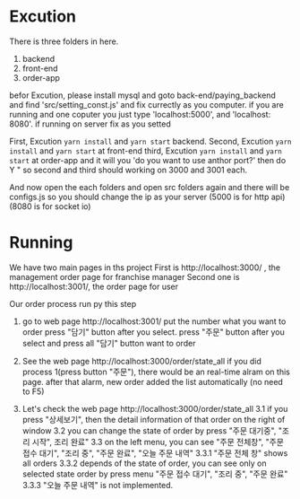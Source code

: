 # Excution
 There is three folders in here.
 1. backend
 2. front-end
 3. order-app

befor Excution, please install mysql and goto back-end/paying_backend and find 'src/setting_const.js' and fix currectly as you computer.
if you are running and one coputer you just type 'localhost:5000', and 'localhost: 8080'.
if running on server fix as you setted


First, Excution `yarn install` and `yarn start` backend.
Second, Excution `yarn install` and `yarn start` at front-end
third, Excution `yarn install` and `yarn start` at order-app and it will you 'do you want to use anthor port?' then do Y
" so second and third should working on 3000 and 3001 each.

And now open the each folders and open src folders again and there will be configs.js
so you should change the ip as your server (5000 is for http api) (8080 is for socket io)

# Running
We have two main pages in ths project
First is http://localhost:3000/ , the management order page for franchise manager
Second one is http://localhost:3001/,  the order page for user

Our order process run py this step
1. go to web page http://localhost:3001/ 
    put the number what you want to order
    press "담기" button after you select.
    press "주문" button after you select and press all "담기" button want to order

2. See the web page http://localhost:3000/order/state_all
    if you did process 1(press button "주문"), there would be an real-time alram on this page.
    after that alarm, new order added the list automatically (no need to F5)

3. Let's check the web page http://localhost:3000/order/state_all
    3.1 if you press "상세보기", then the detail information of that order on the right of window
    3.2 you can change the state of order by press "주문 대기중", "조리 시작", 조리 완료" 
    3.3 on the left menu, you can see "주문 전체창", "주문 접수 대기", "조리 중", "주문 완료", "오늘 주문 내역" 
    3.3.1 "주문 전체 창" shows all orders
    3.3.2 depends of the state of order, you can see only on selected state order by press menu "주문 접수 대기", "조리 중", "주문 완료"
    3.3.3 "오늘 주문 내역" is not implemented.